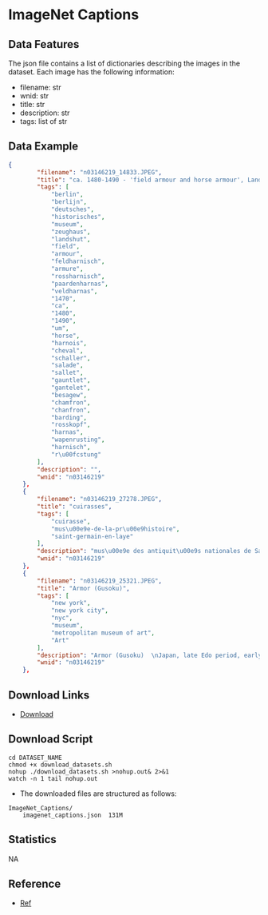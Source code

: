 # ImageNet Captions

## Data Features

The json file contains a list of dictionaries describing the images in the dataset. Each image has the following information:

* filename: str
* wnid: str
* title: str
* description: str
* tags: list of str

## Data Example

```json
{
        "filename": "n03146219_14833.JPEG",
        "title": "ca. 1480-1490 - 'field armour and horse armour', Landshut/South German, Deutsches Historisches Museum, Berlin, Germany",
        "tags": [
            "berlin",
            "berlijn",
            "deutsches",
            "historisches",
            "museum",
            "zeughaus",
            "landshut",
            "field",
            "armour",
            "feldharnisch",
            "armure",
            "rossharnisch",
            "paardenharnas",
            "veldharnas",
            "1470",
            "ca",
            "1480",
            "1490",
            "um",
            "horse",
            "harnois",
            "cheval",
            "schaller",
            "salade",
            "sallet",
            "gauntlet",
            "gantelet",
            "besagew",
            "chamfron",
            "chanfron",
            "barding",
            "rosskopf",
            "harnas",
            "wapenrusting",
            "harnisch",
            "r\u00fcstung"
        ],
        "description": "",
        "wnid": "n03146219"
    },
    {
        "filename": "n03146219_27278.JPEG",
        "title": "cuirasses",
        "tags": [
            "cuirasse",
            "mus\u00e9e-de-la-pr\u00e9histoire",
            "saint-germain-en-laye"
        ],
        "description": "mus\u00e9e des antiquit\u00e9s nationales de Saint Germain en Laye",
        "wnid": "n03146219"
    },
    {
        "filename": "n03146219_25321.JPEG",
        "title": "Armor (Gusoku)",
        "tags": [
            "new york",
            "new york city",
            "nyc",
            "museum",
            "metropolitan museum of art",
            "Art"
        ],
        "description": "Armor (Gusoku)  \nJapan, late Edo period, early to mid-19th century  \n\nThis armor was assembled in the nineteenth century and reflects several waves of Western influence on Japan.  The helmet follows the shape of a late sixteenth-century Dutch Cabasset but is a contemporary copy by the Japanese armorer Saotome Iyeiada, whose signature is found inside the bowl.  The cuirass appears to be of early nineteenth century European manufacture.  These older elements. completed by more modern ones, were decorated with Buddhist divinities and literary figures rendered by a Japanese craftsman using a Western process, etching.  The helmet bears the badge of the Arima family, daimyo of Kuzume.",
        "wnid": "n03146219"
    },
```

## Download Links

- [Download](https://github.com/mlfoundations/imagenet-captions)

## Download Script

```shell
cd DATASET_NAME
chmod +x download_datasets.sh
nohup ./download_datasets.sh >nohup.out& 2>&1
watch -n 1 tail nohup.out
```

- The downloaded files are structured as follows:

```
ImageNet_Captions/
    imagenet_captions.json  131M
```

## Statistics

NA

## Reference

- [Ref](https://github.com/mlfoundations/imagenet-captions)